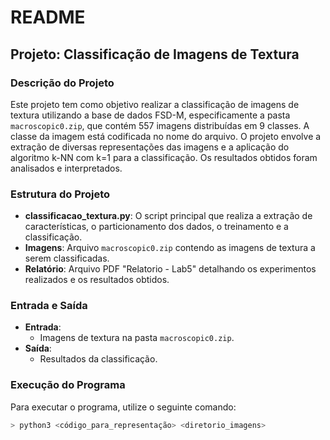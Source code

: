 # README

## Projeto: Classificação de Imagens de Textura

### Descrição do Projeto
Este projeto tem como objetivo realizar a classificação de imagens de textura utilizando a base de dados FSD-M, especificamente a pasta `macroscopic0.zip`, que contém 557 imagens distribuídas em 9 classes. A classe da imagem está codificada no nome do arquivo. O projeto envolve a extração de diversas representações das imagens e a aplicação do algoritmo k-NN com k=1 para a classificação. Os resultados obtidos foram analisados e interpretados.

### Estrutura do Projeto
- **classificacao_textura.py**: O script principal que realiza a extração de características, o particionamento dos dados, o treinamento e a classificação.
- **Imagens**: Arquivo `macroscopic0.zip` contendo as imagens de textura a serem classificadas.
- **Relatório**: Arquivo PDF "Relatorio - Lab5" detalhando os experimentos realizados e os resultados obtidos.

### Entrada e Saída
- **Entrada**: 
  - Imagens de textura na pasta `macroscopic0.zip`.
- **Saída**: 
  - Resultados da classificação.

### Execução do Programa
Para executar o programa, utilize o seguinte comando:
```bash
> python3 <código_para_representação> <diretorio_imagens>
